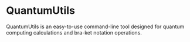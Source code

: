# QuantumUtils
QuantumUtils is an easy-to-use command-line tool designed for quantum computing calculations and bra-ket notation operations.
